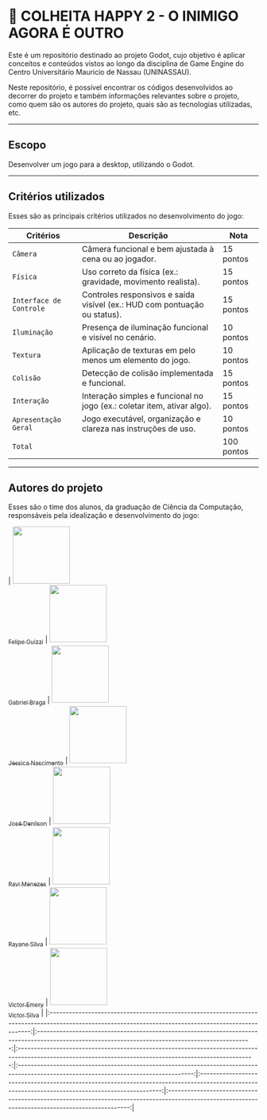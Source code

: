 # 🔎 COLHEITA HAPPY 2 - O INIMIGO AGORA É OUTRO

Este é um repositório destinado ao projeto Godot, cujo objetivo é aplicar conceitos e conteúdos vistos ao longo da disciplina de Game Engine do Centro Universitário Mauricio de Nassau (UNINASSAU).

Neste repositório, é possível encontrar os códigos desenvolvidos ao decorrer do projeto e também informações relevantes sobre o projeto, como quem são os autores do projeto, quais são as tecnologias utilizadas, etc.

------

## Escopo

Desenvolver um jogo para a desktop, utilizando o 
Godot.

------

## Critérios utilizados

Esses são as principais critérios utilizados no desenvolvimento do jogo:

| Critérios | Descrição | Nota 
| --- | --- | --- |
| `Câmera` | Câmera funcional e bem ajustada à cena ou ao jogador. | 15 pontos |
| `Física` | Uso correto da física (ex.: gravidade, movimento realista).| 15 pontos |
| `Interface de Controle` | Controles responsivos e saída visível (ex.: HUD com pontuação ou status). | 15 pontos |
| `Iluminação` | Presença de iluminação funcional e visível no cenário. | 10 pontos |
| `Textura` | Aplicação de texturas em pelo menos um elemento do jogo. | 10 pontos |
| `Colisão` | Detecção de colisão implementada e funcional. | 15 pontos |
| `Interação` | Interação simples e funcional no jogo (ex.: coletar item, ativar algo). | 15 pontos |
| `Apresentação Geral` | Jogo executável, organização e clareza nas instruções de uso. | 10 pontos |
| `Total` |       | 100 pontos |


------

## Autores do projeto 


Esses são o time dos alunos, da graduação de Ciência da Computação, responsáveis pela idealização e desenvolvimento do jogo:

| [<img src="https://avatars.githubusercontent.com/u/163336809?v=4" width=115><br><sub>Felipe Guizzi</sub>](https://github.com/felipeguizzi) | [<img src="https://avatars.githubusercontent.com/u/142040746?v=4"     width=115><br><sub>Gabriel Braga</dub>](https://github.com/GABRIELBRAGA03) | 
[<img src="https://avatars.githubusercontent.com/u/81262430?v=4" width=115><br><sub>Jessica Nascimento</sub>](https://github.com/jessnascimento) |
[<img src="https://avatars.githubusercontent.com/u/142519168?v=4" width=115><br><sub>José Denilson</sub>](https://github.com/jdenilsonjunior) |
[<img src="https://avatars.githubusercontent.com/u/48925043?v=4" width=115><br><sub>Ravi Menezes</sub>](https://github.com/ravilock) |
[<img src="https://avatars.githubusercontent.com/u/143339137?v=4" width=115><br><sub>Rayane Silva</sub>](https://github.com/RayaneBonheur) | 
[<img src="https://avatars.githubusercontent.com/u/142442730?v=4" width=115><br><sub>Victor Emery</sub>](https://github.com/VictorEmery) |
[<img src="https://avatars.githubusercontent.com/u/143004314?v=4" width=115><br><sub>Victor Silva</sub>](https://github.com/svictoro) |
|:------------------------------------------------------------------------------------------------------------------------------------------------------:|:-------------------------------------------------------------------------------------------------------------------------------------------------:|:--------------------------------------------------------------------------------------------------------------------------------------------------------:|:-------------------------------------------------------------------------------------------------------------------------------------:|:------------------------------------------------------------------------------------------------------------------------------------------------:|:------------------------------------------------------------------------------------------------------------------------------------------------:|

